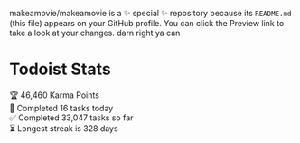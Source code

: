makeamovie/makeamovie is a ✨ special ✨ repository because its `README.md` (this file) appears on your GitHub profile.
You can click the Preview link to take a look at your changes. darn right ya can

# Todoist Stats

<!-- TODO-IST:START -->
🏆  46,460 Karma Points           
🌸  Completed 16 tasks today           
✅  Completed 33,047 tasks so far           
⏳  Longest streak is 328 days
<!-- TODO-IST:END -->